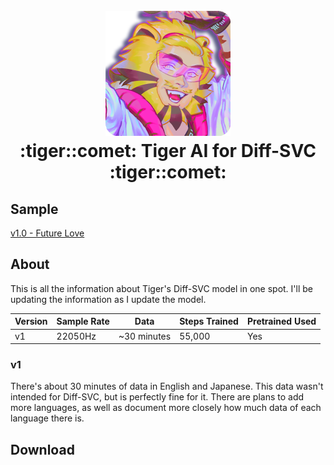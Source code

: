 <h1 align="center">
  <br>
  <img src="https://github.com/neutrogic/tiger_diff-svc/blob/main/src/ico1.png" width=200>
  <br>
  :tiger::comet: Tiger AI for Diff-SVC :tiger::comet:
  <br>
</h1>

## Sample

[v1.0 - Future Love](https://soundcloud.com/giraffe-kun/future-love-lady-gaga-tiger-diff-svc?si=1d99e49051b14432b1dd5b652b7c57e9&utm_source=clipboard&utm_medium=text&utm_campaign=social_sharing)

## About

This is all the information about Tiger's Diff-SVC model in one spot. I'll be updating the information as I update the model.

| Version | Sample Rate | Data | Steps Trained | Pretrained Used |
| --- | --- | --- | --- | --- |
| v1 | 22050Hz | ~30 minutes | 55,000 | Yes |

### v1
 
There's about 30 minutes of data in English and Japanese. This data wasn't intended for Diff-SVC, but is perfectly fine for it. There are plans to add more languages, as well as document more closely how much data of each language there is.

## Download
